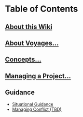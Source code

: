 # Table of Contents
## [About this Wiki][home]
## [About Voyages...][toc-about-voyages]
## [Concepts...][toc-concepts]
## [Managing a Project...][toc-managing-a-project]
## Guidance
- [Situational Guidance][toc-situationguide]
- [Managing Conflict (TBD)][toc-managingconflict]

[home]: https://github.com/Chingu-cohorts/pmrok/wiki
[toc-about-voyages]: https://github.com/Chingu-cohorts/pmrok/wiki/TOC10-About-Voyages
[toc-concepts]: https://github.com/Chingu-cohorts/pmrok/wiki/TOC20-Concepts
[toc-managing-a-project]: https://github.com/Chingu-cohorts/pmrok/wiki/TOC30-Managing-a-Project
[toc-situationguide]: https://github.com/Chingu-cohorts/pmrok/wiki/TOC50-Situational-Guidance
[toc-managingconflict]: tbd
